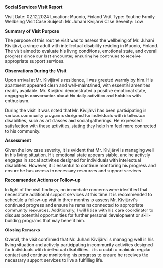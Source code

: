  **Social Services Visit Report**

Visit Date: 02.12.2024
Location: Muonio, Finland
Visit Type: Routine Family Wellbeing Visit
Case Subject: Mr. Juhani Kivijärvi
Case Severity: Low

**Summary of Visit Purpose**

The purpose of this routine visit was to assess the wellbeing of Mr. Juhani Kivijärvi, a single adult with intellectual disability residing in Muonio, Finland. The visit aimed to evaluate his living conditions, emotional state, and overall progress since our last encounter, ensuring he continues to receive appropriate support services.

**Observations During the Visit**

Upon arrival at Mr. Kivijärvi's residence, I was greeted warmly by him. His apartment appeared clean and well-maintained, with essential amenities readily available. Mr. Kivijärvi demonstrated a positive emotional state, engaging in conversation about his daily activities and hobbies with enthusiasm.

During the visit, it was noted that Mr. Kivijärvi has been participating in various community programs designed for individuals with intellectual disabilities, such as art classes and social gatherings. He expressed satisfaction with these activities, stating they help him feel more connected to his community.

**Assessment**

Given the low case severity, it is evident that Mr. Kivijärvi is managing well in his living situation. His emotional state appears stable, and he actively engages in social activities designed for individuals with intellectual disabilities. However, it is essential to continue monitoring his progress and ensure he has access to necessary resources and support services.

**Recommended Actions or Follow-up**

In light of the visit findings, no immediate concerns were identified that necessitate additional support services at this time. It is recommended to schedule a follow-up visit in three months to assess Mr. Kivijärvi's continued progress and ensure he remains connected to appropriate community resources. Additionally, I will liaise with his care coordinator to discuss potential opportunities for further personal development or skill-building programs that may benefit him.

**Closing Remarks**

Overall, the visit confirmed that Mr. Juhani Kivijärvi is managing well in his living situation and actively participating in community activities designed for individuals with intellectual disabilities. It is crucial to maintain regular contact and continue monitoring his progress to ensure he receives the necessary support services to live a fulfilling life.